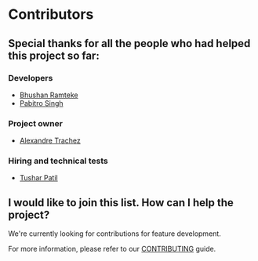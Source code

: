 # Contributors

## Special thanks for all the people who had helped this project so far:

### Developers
* [Bhushan Ramteke](https://github.com/bhooshan0x01)
* [Pabitro Singh](https://github.com/pabitrosingh)

### Project owner
* [Alexandre Trachez](https://www.linkedin.com/in/alexandre-trachez-8a647459/)

### Hiring and technical tests
* [Tushar Patil](https://www.linkedin.com/in/29tusharpatil/)

## I would like to join this list. How can I help the project?

We're currently looking for contributions for feature development.

For more information, please refer to our [CONTRIBUTING](CONTRIBUTING.md) guide.
